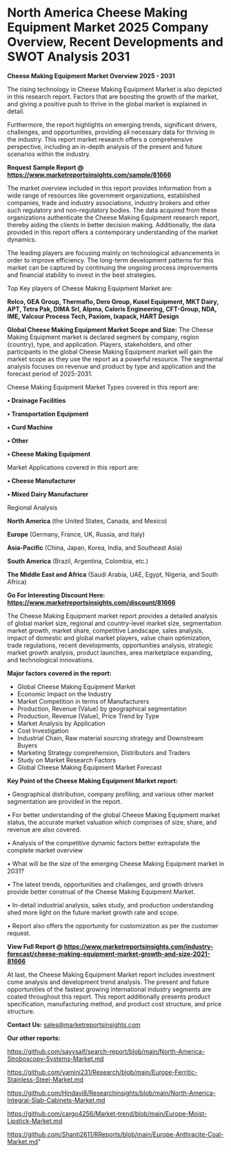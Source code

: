 # North America Cheese Making Equipment Market 2025 Company Overview, Recent Developments and SWOT Analysis 2031

<Strong> Cheese Making Equipment Market Overview 2025 - 2031</strong>

The rising technology in Cheese Making Equipment Market is also depicted in this research report. Factors that are boosting the growth of the market, and giving a positive push to thrive in the global market is explained in detail.

Furthermore, the report highlights on emerging trends, significant drivers, challenges, and opportunities, providing all necessary data for thriving in the industry. This report market research offers a comprehensive perspective, including an in-depth analysis of the present and future scenarios within the industry.

<strong>Request Sample Report @ <a href=https://www.marketreportsinsights.com/sample/81666>https://www.marketreportsinsights.com/sample/81666</a></strong>

The market overview included in this report provides information from a wide range of resources like government organizations, established companies, trade and industry associations, industry brokers and other such regulatory and non-regulatory bodies. The data acquired from these organizations authenticate the Cheese Making Equipment research report, thereby aiding the clients in better decision making. Additionally, the data provided in this report offers a contemporary understanding of the market dynamics.

The leading players are focusing mainly on technological advancements in order to improve efficiency. The long-term development patterns for this market can be captured by continuing the ongoing process improvements and financial stability to invest in the best strategies.

Top Key players of Cheese Making Equipment Market are:

<strong>Relco, GEA Group, Thermaflo, Dero Group, Kusel Equipment, MKT Dairy, APT, Tetra Pak, DIMA Srl, Alpma, Caloris Engineering, CFT-Group, NDA, IME, Valcour Process Tech, Paxiom, Ixapack, HART Design</strong>

<strong><b>Global Cheese Making Equipment Market Scope and Size:</b></strong>
The Cheese Making Equipment market is declared segment by company, region (country), type, and application. Players, stakeholders, and other participants in the global Cheese Making Equipment market will gain the market scope as they use the report as a powerful resource. The segmental analysis focuses on revenue and product by type and application and the forecast period of 2025-2031.

Cheese Making Equipment Market Types covered in this report are:

<strong>• Drainage Facilities

• Transportation Equipment

• Curd Machine

• Other

• Cheese Making Equipment</strong>

Market Applications covered in this report are:

<strong>• Cheese Manufacturer

• Mixed Dairy Manufacturer</strong> 

Regional Analysis

<strong>North America</strong> (the United States, Canada, and Mexico)

<strong>Europe</strong> (Germany, France, UK, Russia, and Italy)

<strong>Asia-Pacific</strong> (China, Japan, Korea, India, and Southeast Asia)

<strong>South America</strong> (Brazil, Argentina, Colombia, etc.)

<strong>The Middle East and Africa</strong> (Saudi Arabia, UAE, Egypt, Nigeria, and South Africa)

<strong>Go For Interesting Discount Here: <a href=https://www.marketreportsinsights.com/discount/81666>https://www.marketreportsinsights.com/discount/81666</a></strong>

The Cheese Making Equipment market report provides a detailed analysis of global market size, regional and country-level market size, segmentation market growth, market share, competitive Landscape, sales analysis, impact of domestic and global market players, value chain optimization, trade regulations, recent developments, opportunities analysis, strategic market growth analysis, product launches, area marketplace expanding, and technological innovations.

<strong><b>Major factors covered in the report:</b></strong>
<ul>
  <li>Global Cheese Making Equipment Market </li>
  <li>Economic Impact on the Industry</li>
  <li>Market Competition in terms of Manufacturers</li>
  <li>Production, Revenue (Value) by geographical segmentation</li>
  <li>Production, Revenue (Value), Price Trend by Type</li>
  <li>Market Analysis by Application</li>
  <li>Cost Investigation</li>
  <li>Industrial Chain, Raw material sourcing strategy and Downstream Buyers</li>
  <li>Marketing Strategy comprehension, Distributors and Traders</li>
  <li>Study on Market Research Factors</li>
  <li>Global Cheese Making Equipment Market Forecast</li>
</ul>

<strong><b>Key Point of the Cheese Making Equipment Market report:</b></strong>

• Geographical distribution, company profiling, and various other market segmentation are provided in the report.

• For better understanding of the global Cheese Making Equipment market status, the accurate market valuation which comprises of size, share, and revenue are also covered.

• Analysis of the competitive dynamic factors better extrapolate the complete market overview

• What will be the size of the emerging Cheese Making Equipment market in 2031?

• The latest trends, opportunities and challenges, and growth drivers provide better construal of the Cheese Making Equipment Market.

• In-detail industrial analysis, sales study, and production understanding shed more light on the future market growth rate and scope.

• Report also offers the opportunity for customization as per the customer request.

<strong><b>View Full Report @ <a href=https://www.marketreportsinsights.com/industry-forecast/cheese-making-equipment-market-growth-and-size-2021-81666>https://www.marketreportsinsights.com/industry-forecast/cheese-making-equipment-market-growth-and-size-2021-81666</a></b></strong>


At last, the Cheese Making Equipment Market report includes investment come analysis and development trend analysis. The present and future opportunities of the fastest growing international industry segments are coated throughout this report. This report additionally presents product specification, manufacturing method, and product cost structure, and price structure.

<strong>Contact Us:</strong>
sales@marketreportsinsights.com

<strong>Our other reports:</strong>

<a href=https://github.com/sayysaif/search-report/blob/main/North-America-Stroboscopy-Systems-Market.md>https://github.com/sayysaif/search-report/blob/main/North-America-Stroboscopy-Systems-Market.md</a>

<a href=https://github.com/yamini231/Research/blob/main/Europe-Ferritic-Stainless-Steel-Market.md>https://github.com/yamini231/Research/blob/main/Europe-Ferritic-Stainless-Steel-Market.md</a>

<a href=https://github.com/Hindavi8/Researchinsights/blob/main/North-America-Integral-Slab-Cabinets-Market.md>https://github.com/Hindavi8/Researchinsights/blob/main/North-America-Integral-Slab-Cabinets-Market.md</a>

<a href=https://github.com/cargo4256/Market-trend/blob/main/Europe-Moist-Lipstick-Market.md>https://github.com/cargo4256/Market-trend/blob/main/Europe-Moist-Lipstick-Market.md</a>

<a href=https://github.com/Shanti2611/RReports/blob/main/Europe-Anthracite-Coal-Market.md>https://github.com/Shanti2611/RReports/blob/main/Europe-Anthracite-Coal-Market.md</a>"
